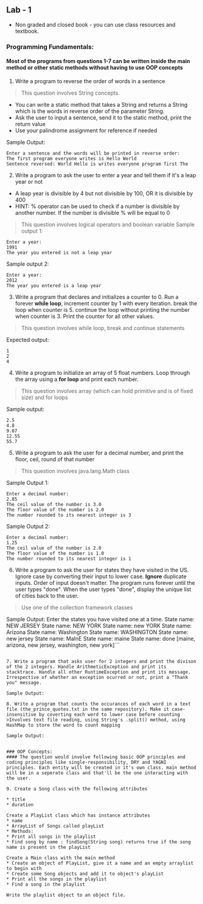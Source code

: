 ## Lab - 1
- Non graded and closed book - you can use class resources and textbook. 
### Programming Fundamentals:
#### Most of the programs from questions 1-7 can be written inside the main method or other static methods without having to use OOP concepts

1. Write a program to reverse the order of words in a sentence
> This question involves String concepts. 
- You can write a static method that takes a String and returns a String which is the words in reverse order of the parameter String. 
- Ask the user to input a sentence, send it to the static method, print the return value 
- Use your palindrome assignment for reference if needed

Sample Output: 
```
Enter a sentence and the words will be printed in reverse order:
The first program everyone writes is Hello World
Sentence reversed: World Hello is writes everyone program first The 
```

2. Write a program to ask the user to enter a year and tell them if it's a leap year or not
- A leap year is divisible by 4 but not divisible by 100, OR it is divisible by 400
- HINT: % operator can be used to check if a number is divisible by another number. If the number is divisible % will be equal to 0
>This question involves logical operators and boolean variable
Sample output 1:
```
Enter a year: 
1991
The year you entered is not a leap year
```
Sample output 2:
```
Enter a year: 
2012
The year you entered is a leap year
```

3. Write a program that declares and initializes a counter to 0. Run a forever **while loop**, increment counter by 1 with every iteration. break the loop when counter is 5. continue the loop without printing the number when counter is 3. Print the counter for all other values.
>This question involves while loop, break and continue statements

Expected output:
```
1
2
4
```

4. Write a program to initialize an array of 5 float numbers. Loop through the array using a **for loop** and print each number.
>This question involves array (which can hold primitive and is of fixed size) and for loops 

Sample output:

```
2.5
4.8
9.07
12.55
55.7
```

5. Write a program to ask the user for a decimal number, and print the floor, ceil, round of that number
>This question involves java.lang.Math class

Sample Output 1:
```
Enter a decimal number:
2.85
The ceil value of the number is 3.0
The floor value of the number is 2.0
The number rounded to its nearest integer is 3
```

Sample Output 2:
```
Enter a decimal number:
1.25
The ceil value of the number is 2.0
The floor value of the number is 1.0
The number rounded to its nearest integer is 1
```

6. Write a program to ask the user for states they have visited in the US. Ignore case by converting their input to lower case. **Ignore** duplicate inputs. Order of input doesn't matter. The program runs forever until the user types "done". When the user types "done", display the unique list of cities back to the user.
>Use one of the collection framework classes

Sample Output:
Enter the states you have visited one at a time.
State name: 
NEW JERSEY
State name: 
NEW YORK
State name: 
new YORK
State name: 
Arizona
State name: 
Washington
State name: 
WASHINGTON
State name: 
new jersey
State name: 
MaInE
State name: 
maine
State name: 
done
[maine, arizona, new jersey, washington, new york]```

```

7. Write a program that asks user for 2 integers and print the divison of the 2 integers. Handle ArithmeticException and print its stacktrace. Handle all other RuntimeException and print its message. Irrespective of whether an exception ocurred or not, print a "Thank you" message. 

Sample Output:

8. Write a program that counts the occurances of each word in a text file (the_prince_quotes.txt in the same repository). Make it case-insensitive by coverting each word to lower case before counting
>Involves text file reading, using String's .split() method, using HashMap to store the word to count mapping

Sample Output:


### OOP Concepts:
#### The question would involve following basic OOP principles and coding principles like single-responsibility, DRY and YAGNI principles. Each entity will be created in it's own class. main method will be in a seperate class and that'll be the one interacting with the user.

9. Create a Song class with the following attributes

* title
* duration

Create a PlayList class which has instance attributes
* name
* ArrayList of Songs called playList
* Methods:
* Print all songs in the playlist
* Find song by name : findSong(String song) returns true if the song name is present in the playList

Create a Main class with the main method
* Create an object of PlayList, give it a name and an empty arraylist to begin with
* Create some Song objects and add it to object's playList
* Print all the songs in the playlist
* Find a song in the playlist

Write the playlist object to an object file.




